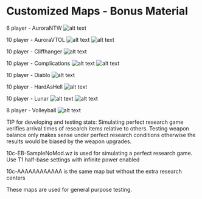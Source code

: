# Customized Maps - Bonus Material

6 player - AuroraNTW
![alt text](https://github.com/jbreija/Warzone2100EB/blob/master/screenshots/Map-AuroraNTW.png)

10 player - AuroraVTOL
![alt text](https://github.com/jbreija/Warzone2100EB/blob/master/screenshots/Map-AuroraVTOL.png)
![alt text](https://github.com/jbreija/Warzone2100EB/blob/master/screenshots/Map-AuroraVTOL2.png)

10 player - Cliffhanger
![alt text](https://github.com/jbreija/Warzone2100EB/blob/master/screenshots/Map-Cliffhanger.png)

10 player - Complications
![alt text](https://github.com/jbreija/Warzone2100EB/blob/master/screenshots/Map-Complications.png)
![alt text](https://github.com/jbreija/Warzone2100EB/blob/master/screenshots/Map-Complications2.png)

10 player - Diablo
![alt text](https://github.com/jbreija/Warzone2100EB/blob/master/screenshots/Map-Diablo.png)

10 player - HardAsHell
![alt text](https://github.com/jbreija/Warzone2100EB/blob/master/screenshots/Map-Hardashell.png)

10 player - Lunar
![alt text](https://github.com/jbreija/Warzone2100EB/blob/master/screenshots/Map-Lunar.png)
![alt text](https://github.com/jbreija/Warzone2100EB/blob/master/screenshots/Map-Lunar2.png)

8 player - Volleyball
![alt text](https://github.com/jbreija/Warzone2100EB/blob/master/screenshots/Map-Volleyball.png)

TIP for developing and testing stats:
Simulating perfect research game verifies arrival times of research items relative to others. Testing weapon balance only makes sense under perfect research conditions otherwise the results would be biased by the weapon upgrades.

10c-EB-SampleNoMod.wz is used for simulating a perfect research game. Use T1 half-base settings with infinite power enabled

10c-AAAAAAAAAAAA is the same map but without the extra research centers

These maps are used for general purpose testing. 

